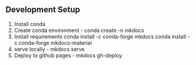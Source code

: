 ## Development Setup

1. Install conda
2. Create conda environment - conda create -n mkdocs
3. Install requirements
conda install -c conda-forge mkdocs
conda install -c conda-forge mkdocs-material 
4. serve locally - mkdocs serve
5. Deploy to github pages - mkdocs gh-deploy

